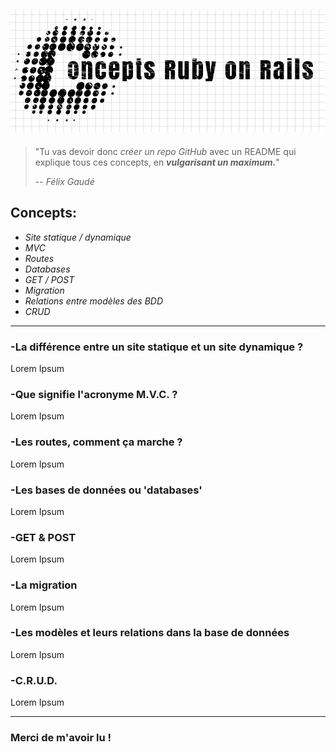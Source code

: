 ![GitHub Logo](logo/logoconcepts.png)
----------
> "Tu vas devoir donc *créer un repo GitHub* avec un README qui explique tous ces concepts, en **_vulgarisant un maximum._**"
>
> -- *Félix Gaudé*

## Concepts:
 +  _Site statique / dynamique_
 + _MVC_
 + _Routes_
 + _Databases_
 + _GET / POST_
 + _Migration_
 + _Relations entre modèles des BDD_
 + _CRUD_
------
### -La différence entre un site statique et un site dynamique ?
Lorem Ipsum

### -Que signifie l'acronyme M.V.C. ?
Lorem Ipsum

### -Les routes, comment ça marche ?
Lorem Ipsum

### -Les bases de données ou 'databases'
Lorem Ipsum

### -GET & POST
Lorem Ipsum

### -La migration
Lorem Ipsum

### -Les modèles et leurs relations dans la base de données
Lorem Ipsum

### -C.R.U.D.
Lorem Ipsum

------
### Merci de m'avoir lu !
